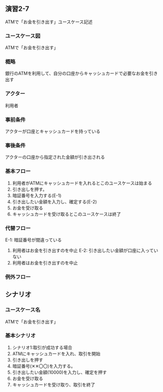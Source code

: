 ## 演習2-7
ATMで「お金を引き出す」ユースケース記述
### ユースケース図
ATMで「お金を引き出す」
### 概略
銀行のATMを利用して、自分の口座からキャッシュカードで必要なお金を引き出す
### アクター
利用者
### 事前条件
アクターが口座とキャッシュカードを持っている
### 事後条件
アクターの口座から指定された金額が引き出される
### 基本フロー
1. 利用者がATMにキャッシュカードを入れるとこのユースケースは始まる
2. 引き出しを押す。
3. 暗証番号を入力する(E-1)
4. 引き出したい金額を入力し、確定する(E-2)
5. お金を受け取る
6. キャッシュカードを受け取るとこのユースケースは終了
### 代替フロー
E-1: 暗証番号が間違っている
1. 利用者はお金を引き出すのを中止
E-2: 引き出したい金額が口座に入っていない
1. 利用者はお金を引き出すのを中止
### 例外フロー
## シナリオ
### ユースケース名
ATMで「お金を引き出す」
### 基本シナリオ
1. シナリオ1:取引が成功する場合
2. ATMにキャッシュカードを入れ、取引を開始
3. 引き出しを押す
4. 暗証番号(✕✕〇〇)を入力する。
5. 引き出したい金額(10000)を入力し、確定を押す
6. お金を受け取る
7. キャッシュカードを受け取り、取引を終了